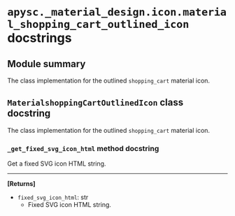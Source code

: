 # `apysc._material_design.icon.material_shopping_cart_outlined_icon` docstrings

## Module summary

The class implementation for the outlined `shopping_cart` material icon.

## `MaterialshoppingCartOutlinedIcon` class docstring

The class implementation for the outlined `shopping_cart` material icon.

### `_get_fixed_svg_icon_html` method docstring

Get a fixed SVG icon HTML string.<hr>

**[Returns]**

- `fixed_svg_icon_html`: str
  - Fixed SVG icon HTML string.